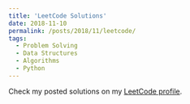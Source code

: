 ```yaml
---
title: 'LeetCode Solutions'
date: 2018-11-10
permalink: /posts/2018/11/leetcode/
tags:
  - Problem Solving
  - Data Structures
  - Algorithms
  - Python
---
```


Check my posted solutions on my [LeetCode profile](https://leetcode.com/injysarhan/).
